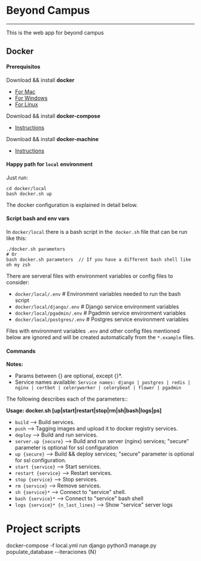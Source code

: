 # Beyond Campus
---

This is the web app for beyond campus


## Docker

#### Prerequisitos

Download && install **docker**
- [For Mac](https://download.docker.com/mac/stable/Docker.dmg)
- [For Windows](https://download.docker.com/win/stable/InstallDocker.msi)
- [For Linux](https://docs.docker.com/engine/getstarted/step_one/#docker-for-linux)

Download && install **docker-compose**
- [Instructions](https://docs.docker.com/compose/install/)

Download && install **docker-machine**
- [Instructions](https://docs.docker.com/machine/install-machine/)


#### Happy path for `local` environment

Just run:
```
cd docker/local
bash docker.sh up
```

The docker configuration is explained in detail below.

#### Script bash and env vars

In `docker/local` there is a bash script in the` docker.sh` file that can be run like this:
```
./docker.sh parameters
# Or
bash docker.sh parameters  // If you have a different bash shell like oh my zsh
```

There are serveral files with environment variables or config files to consider:

- `docker/local/.env` # Environment variables needed to run the bash script
- `docker/local/django/.env` # Django service environment variables
- `docker/local/pgadmin/.env` # Pgadmin service environment variables
- `docker/local/postgres/.env` # Postgres service environment variables

Files with environment variables `.env` and other config files mentioned below are ignored and will be created automatically from the `*.example` files.

#### Commands

**Notes:**

- Params between {} are optional, except {}*.
- Service names available: `Service names: django | postgres | redis | nginx | certbot | celeryworker | celerybeat | flower | pgadmin`

The following describes each of the parameters::

**Usage: docker.sh [up|start|restart|stop|rm|sh|bash|logs|ps]**

* `build` --> Build services.
* `push` --> Tagging images and upload it to docker registry services.
* `deploy` --> Build and run services.
* `server.up {secure}` --> Build and run server (nginx) services; "secure" parameter is optional for ssl configuration
* `up {secure}` --> Build && deploy services; "secure" parameter is optional for ssl configuration.
* `start {service}` --> Start services.
* `restart {service}` --> Restart services.
* `stop {service}` --> Stop services.
* `rm {service}` --> Remove services.
* `sh {service}*` --> Connect to "service" shell.
* `bash {service}*` --> Connect to "service" bash shell
* `logs {service}* {n_last_lines}` --> Show "service" server logs



# Project scripts

docker-compose -f local.yml run django python3 manage.py populate_database --iteraciones {N}
